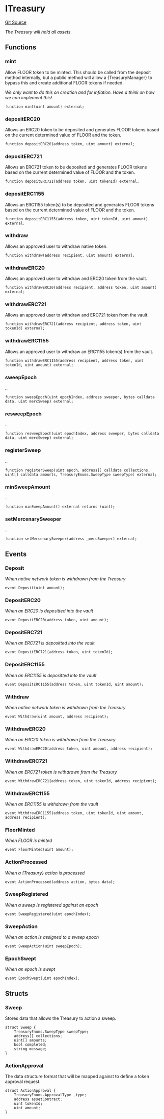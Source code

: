 # ITreasury
[Git Source](https://github.com/FloorDAO/floor-v2/blob/445b96358cc205e432e359914c1681c0f44048b0/src/interfaces/Treasury.sol)

*The Treasury will hold all assets.*


## Functions
### mint

Allow FLOOR token to be minted. This should be called from the deposit method
internally, but a public method will allow a {TreasuryManager} to bypass this
and create additional FLOOR tokens if needed.

*We only want to do this on creation and for inflation. Have a think on how
we can implement this!*


```solidity
function mint(uint amount) external;
```

### depositERC20

Allows an ERC20 token to be deposited and generates FLOOR tokens based on
the current determined value of FLOOR and the token.


```solidity
function depositERC20(address token, uint amount) external;
```

### depositERC721

Allows an ERC721 token to be deposited and generates FLOOR tokens based on
the current determined value of FLOOR and the token.


```solidity
function depositERC721(address token, uint tokenId) external;
```

### depositERC1155

Allows an ERC1155 token(s) to be deposited and generates FLOOR tokens based on
the current determined value of FLOOR and the token.


```solidity
function depositERC1155(address token, uint tokenId, uint amount) external;
```

### withdraw

Allows an approved user to withdraw native token.


```solidity
function withdraw(address recipient, uint amount) external;
```

### withdrawERC20

Allows an approved user to withdraw and ERC20 token from the vault.


```solidity
function withdrawERC20(address recipient, address token, uint amount) external;
```

### withdrawERC721

Allows an approved user to withdraw and ERC721 token from the vault.


```solidity
function withdrawERC721(address recipient, address token, uint tokenId) external;
```

### withdrawERC1155

Allows an approved user to withdraw an ERC1155 token(s) from the vault.


```solidity
function withdrawERC1155(address recipient, address token, uint tokenId, uint amount) external;
```

### sweepEpoch

..


```solidity
function sweepEpoch(uint epochIndex, address sweeper, bytes calldata data, uint mercSweep) external;
```

### resweepEpoch

..


```solidity
function resweepEpoch(uint epochIndex, address sweeper, bytes calldata data, uint mercSweep) external;
```

### registerSweep

..


```solidity
function registerSweep(uint epoch, address[] calldata collections, uint[] calldata amounts, TreasuryEnums.SweepType sweepType) external;
```

### minSweepAmount

..


```solidity
function minSweepAmount() external returns (uint);
```

### setMercenarySweeper

..


```solidity
function setMercenarySweeper(address _mercSweeper) external;
```

## Events
### Deposit
*When native network token is withdrawn from the Treasury*


```solidity
event Deposit(uint amount);
```

### DepositERC20
*When an ERC20 is depositted into the vault*


```solidity
event DepositERC20(address token, uint amount);
```

### DepositERC721
*When an ERC721 is depositted into the vault*


```solidity
event DepositERC721(address token, uint tokenId);
```

### DepositERC1155
*When an ERC1155 is depositted into the vault*


```solidity
event DepositERC1155(address token, uint tokenId, uint amount);
```

### Withdraw
*When native network token is withdrawn from the Treasury*


```solidity
event Withdraw(uint amount, address recipient);
```

### WithdrawERC20
*When an ERC20 token is withdrawn from the Treasury*


```solidity
event WithdrawERC20(address token, uint amount, address recipient);
```

### WithdrawERC721
*When an ERC721 token is withdrawn from the Treasury*


```solidity
event WithdrawERC721(address token, uint tokenId, address recipient);
```

### WithdrawERC1155
*When an ERC1155 is withdrawn from the vault*


```solidity
event WithdrawERC1155(address token, uint tokenId, uint amount, address recipient);
```

### FloorMinted
*When FLOOR is minted*


```solidity
event FloorMinted(uint amount);
```

### ActionProcessed
*When a {Treasury} action is processed*


```solidity
event ActionProcessed(address action, bytes data);
```

### SweepRegistered
*When a sweep is registered against an epoch*


```solidity
event SweepRegistered(uint epochIndex);
```

### SweepAction
*When an action is assigned to a sweep epoch*


```solidity
event SweepAction(uint sweepEpoch);
```

### EpochSwept
*When an epoch is swept*


```solidity
event EpochSwept(uint epochIndex);
```

## Structs
### Sweep
Stores data that allows the Treasury to action a sweep.


```solidity
struct Sweep {
    TreasuryEnums.SweepType sweepType;
    address[] collections;
    uint[] amounts;
    bool completed;
    string message;
}
```

### ActionApproval
The data structure format that will be mapped against to define a token
approval request.


```solidity
struct ActionApproval {
    TreasuryEnums.ApprovalType _type;
    address assetContract;
    uint tokenId;
    uint amount;
}
```

